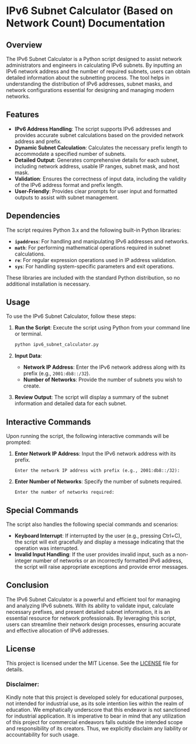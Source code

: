 # **IPv6 Subnet Calculator (Based on Network Count) Documentation**

## Overview

The IPv6 Subnet Calculator is a Python script designed to assist network administrators and engineers in calculating IPv6 subnets. By inputting an IPv6 network address and the number of required subnets, users can obtain detailed information about the subnetting process. The tool helps in understanding the distribution of IPv6 addresses, subnet masks, and network configurations essential for designing and managing modern networks.

## Features

- **IPv6 Address Handling**: The script supports IPv6 addresses and provides accurate subnet calculations based on the provided network address and prefix.
- **Dynamic Subnet Calculation**: Calculates the necessary prefix length to accommodate a specified number of subnets.
- **Detailed Output**: Generates comprehensive details for each subnet, including network address, usable IP ranges, subnet mask, and host mask.
- **Validation**: Ensures the correctness of input data, including the validity of the IPv6 address format and prefix length.
- **User-Friendly**: Provides clear prompts for user input and formatted outputs to assist with subnet management.

## Dependencies

The script requires Python 3.x and the following built-in Python libraries:

- **`ipaddress`**: For handling and manipulating IPv6 addresses and networks.
- **`math`**: For performing mathematical operations required in subnet calculations.
- **`re`**: For regular expression operations used in IP address validation.
- **`sys`**: For handling system-specific parameters and exit operations.

These libraries are included with the standard Python distribution, so no additional installation is necessary.

## Usage

To use the IPv6 Subnet Calculator, follow these steps:

1. **Run the Script**: Execute the script using Python from your command line or terminal.
   ```bash
   python ipv6_subnet_calculator.py
   ```

2. **Input Data**:
   - **Network IP Address**: Enter the IPv6 network address along with its prefix (e.g., `2001:db8::/32`).
   - **Number of Networks**: Provide the number of subnets you wish to create.

3. **Review Output**: The script will display a summary of the subnet information and detailed data for each subnet.

## Interactive Commands

Upon running the script, the following interactive commands will be prompted:

1. **Enter Network IP Address**: Input the IPv6 network address with its prefix.
   ```plaintext
   Enter the network IP address with prefix (e.g., 2001:db8::/32):
   ```

2. **Enter Number of Networks**: Specify the number of subnets required.
   ```plaintext
   Enter the number of networks required:
   ```

## Special Commands

The script also handles the following special commands and scenarios:

- **Keyboard Interrupt**: If interrupted by the user (e.g., pressing Ctrl+C), the script will exit gracefully and display a message indicating that the operation was interrupted.
- **Invalid Input Handling**: If the user provides invalid input, such as a non-integer number of networks or an incorrectly formatted IPv6 address, the script will raise appropriate exceptions and provide error messages.

## Conclusion

The IPv6 Subnet Calculator is a powerful and efficient tool for managing and analyzing IPv6 subnets. With its ability to validate input, calculate necessary prefixes, and present detailed subnet information, it is an essential resource for network professionals. By leveraging this script, users can streamline their network design processes, ensuring accurate and effective allocation of IPv6 addresses.

## **License**
This project is licensed under the MIT License. See the [LICENSE](LICENSE) file for details.

### **Disclaimer:**
Kindly note that this project is developed solely for educational purposes, not intended for industrial use, as its sole intention lies within the realm of education. We emphatically underscore that this endeavor is not sanctioned for industrial application. It is imperative to bear in mind that any utilization of this project for commercial endeavors falls outside the intended scope and responsibility of its creators. Thus, we explicitly disclaim any liability or accountability for such usage.
